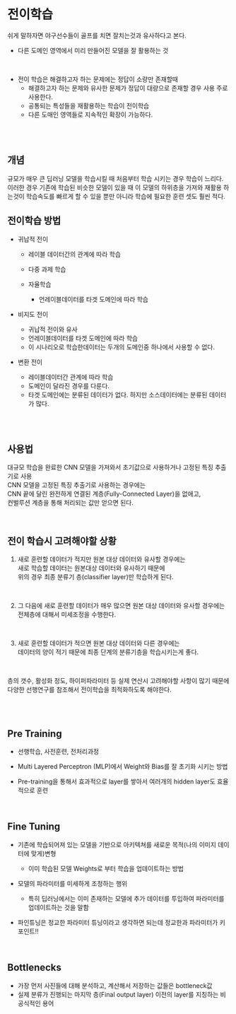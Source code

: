 
# 전이학습 

쉬게 말하자면 야구선수들이 골프를 치면 잘치는것과 유사하다고 본다. 
- 다른 도메인 영역에서 미리 만들어진 모델을 잘 활용하는 것

<br>

- 전이 학습은 해결하고자 하는 문제에는 정답이 소량만 존재할때
    - 해결하고자 하는 문제와 유사한 문제가 정답이 대량으로 존재할 경우 사용 주로 사용한다. 
    - 공통되는 특성들을 재활용하는 학습이 전이학습
    - 다른 도매인 영역들로 지속적인 확장이 가능하다. 

<br>
<br>



## 개념 

규모가 매우 큰 딥러닝 모델을 학습시킬 때 처음부터 학습 시키는 경우 학습이 느리다.     
이러한 경우 기존에 학습된 비슷한 모델이 있을 때 
이 모델의 하위층을 가져와 재활용 하는것이 학습속도를 빠르게 할 수 있을 뿐만 아니라 
학습에 필요한 훈련 셋도 훨씬 적다.        

## 전이학습 방법 
 
- 귀납적 전이 
    - 레이블 데이터간의 관계에 따라 학습
    
    - 다중 과제 학습 

    - 자율학습 
        - 언레이블데이터를 타겟 도메인에 따라 학습    

    
- 비지도 전이 
    - 귀납적 전이와 유사 
    - 언레이블데이터를 타겟 도메인에 따라 학습  
    - 이 시나리오로 학습한데이터는 두개의 도메인중 하나에서 사용할 수 없다. 


- 변환 전이
    - 레이블데이터간 관계에 따라 학습
    - 도메인이 달라진 경우를 다룬다. 
    - 타겟 도메인에는 분류된 데이터가 없다. 하지만 소스데이터에는 분류된 데이터가 많다.


<br>
<br>


## 사용법 

대규모 학습을 완료한 CNN 모델을 가져와서 초기값으로 사용하거나 고정된 특징 추출기로 사용    
CNN 모델을 고정된 특징 추출기로 사용하는 경우에는      
CNN 끝에 달린 완전하게 연결된 계층(Fully-Connected Layer)을 없애고,     
컨벌루션 계층을 통해 처리되는 값만 얻으면 된다. 

<br>

## 전이 학습시 고려해야할 상황 

1. 새로 훈련할 데이터가 적지만 원본 대상 데이터와 유사할 경우에는     
    새로 학습할 데이터는 원본대상 데이터와 유사하기 때문에      
    위의 경우 최종 분류기 층(classifier layer)만 학습하게 된다.     

<br>

2. 그 다음에 새로 훈련할 데이터가 매우 많으면 원본 대상 데이터와 유사할 경우에는      
    전체층에 대해서 미세조정을 수행한다.         

<br>

3. 새로 훈련할 데이터가 적으면 원본 대상 데이터와 다른 경우에는      
    데이터의 양이 적기 때문에 최종 단계의 분류기층을 학습시키는게 좋다.       

<br>

층의 갯수, 활성화 정도, 하이퍼파라미터 등 실제 연산시 고려해야할 사항이 많기 때문에      
다양한 선행연구를 참조해서 전이학습을 최적화하도록 해야한다.       

<br>
<br>



## Pre Training

- 선행학습, 사전훈련, 전처리과정 

- Multi Layered Perceptron (MLP)에서 Weight와 Bias를 잘 초기화 시키는 방법
- Pre-training을 통해서 효과적으로 layer를 쌓아서 여러개의 hidden layer도 효율적으로 훈련

<br>

## Fine Tuning

- 기존에 학습되어져 있는 모델을 기반으로 아키텍쳐를 새로운 목적(나의 이미지 데이터에 맞게)변형
    - 이미 학습된 모델 Weights로 부터 학습을 업데이트하는 방법

- 모델의 파라미터를 미세하게 조정하는 행위
    - 특히 딥러닝에서는 이미 존재하는 모델에 추가 데이터를 투입하여 파라미터를 업데이트하는 것을 말함

- 파인튜닝은 정교한 파라미터 튜닝이라고 생각하면 되는데 정교한과 파라미터가 키포인트!!

<br>


## Bottlenecks

- 가장 먼저 사진들에 대해 분석하고, 계산해서 저장하는 값들은 bottleneck값
- 실제 분류가 진행되는 마지막 층(Final output layer) 이전의 layer를 지칭하는 비공식적인 용어

<br>

